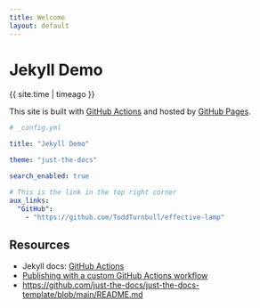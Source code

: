 ```yaml
---
title: Welcome
layout: default
---
```


# Jekyll Demo

{{ site.time | timeago }}

This site is built with [GitHub Actions](https://docs.github.com/en/actions) and hosted by [GitHub Pages](https://pages.github.com/).

```yaml
# _config.yml

title: "Jekyll Demo"

theme: "just-the-docs"

search_enabled: true

# This is the link in the top right corner
aux_links:
  "GitHub":
    - "https://github.com/ToddTurnbull/effective-lamp"
```

## Resources

- Jekyll docs: [GitHub Actions](https://jekyllrb.com/docs/continuous-integration/github-actions/)
- [Publishing with a custom GitHub Actions workflow](https://docs.github.com/en/pages/getting-started-with-github-pages/configuring-a-publishing-source-for-your-github-pages-site#publishing-with-a-custom-github-actions-workflow)
- https://github.com/just-the-docs/just-the-docs-template/blob/main/README.md